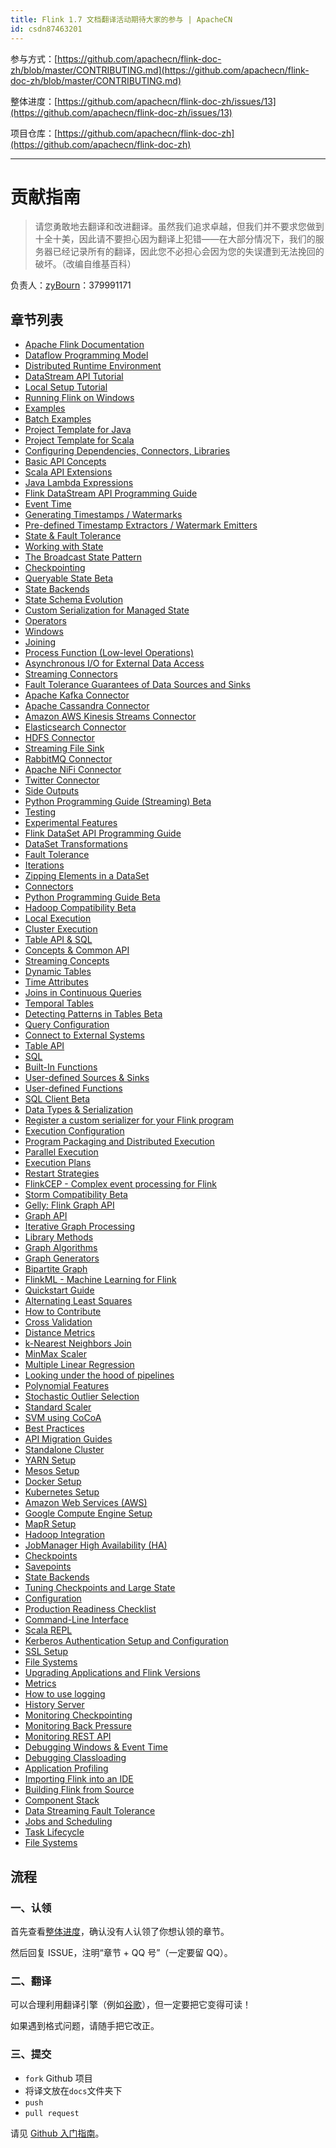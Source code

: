 ```yaml
---
title: Flink 1.7 文档翻译活动期待大家的参与 | ApacheCN
id: csdn87463201
---
```


参与方式：[https://github.com/apachecn/flink-doc-zh/blob/master/CONTRIBUTING.md](https://github.com/apachecn/flink-doc-zh/blob/master/CONTRIBUTING.md)

整体进度：[https://github.com/apachecn/flink-doc-zh/issues/13](https://github.com/apachecn/flink-doc-zh/issues/13)

项目仓库：[https://github.com/apachecn/flink-doc-zh](https://github.com/apachecn/flink-doc-zh)

* * *

# 贡献指南

> 请您勇敢地去翻译和改进翻译。虽然我们追求卓越，但我们并不要求您做到十全十美，因此请不要担心因为翻译上犯错——在大部分情况下，我们的服务器已经记录所有的翻译，因此您不必担心会因为您的失误遭到无法挽回的破坏。（改编自维基百科）

负责人：[zyBourn](https://github.com/zyBourn)：379991171

## 章节列表

*   [Apache Flink Documentation](https://github.com/apachecn/flink-doc-zh/blob/master/docs/1.md)
*   [Dataflow Programming Model](https://github.com/apachecn/flink-doc-zh/blob/master/docs/2.md)
*   [Distributed Runtime Environment](https://github.com/apachecn/flink-doc-zh/blob/master/docs/3.md)
*   [DataStream API Tutorial](https://github.com/apachecn/flink-doc-zh/blob/master/docs/4.md)
*   [Local Setup Tutorial](https://github.com/apachecn/flink-doc-zh/blob/master/docs/5.md)
*   [Running Flink on Windows](https://github.com/apachecn/flink-doc-zh/blob/master/docs/6.md)
*   [Examples](https://github.com/apachecn/flink-doc-zh/blob/master/docs/7.md)
*   [Batch Examples](https://github.com/apachecn/flink-doc-zh/blob/master/docs/8.md)
*   [Project Template for Java](https://github.com/apachecn/flink-doc-zh/blob/master/docs/9.md)
*   [Project Template for Scala](https://github.com/apachecn/flink-doc-zh/blob/master/docs/10.md)
*   [Configuring Dependencies, Connectors, Libraries](https://github.com/apachecn/flink-doc-zh/blob/master/docs/11.md)
*   [Basic API Concepts](https://github.com/apachecn/flink-doc-zh/blob/master/docs/12.md)
*   [Scala API Extensions](https://github.com/apachecn/flink-doc-zh/blob/master/docs/13.md)
*   [Java Lambda Expressions](https://github.com/apachecn/flink-doc-zh/blob/master/docs/14.md)
*   [Flink DataStream API Programming Guide](https://github.com/apachecn/flink-doc-zh/blob/master/docs/15.md)
*   [Event Time](https://github.com/apachecn/flink-doc-zh/blob/master/docs/16.md)
*   [Generating Timestamps / Watermarks](https://github.com/apachecn/flink-doc-zh/blob/master/docs/17.md)
*   [Pre-defined Timestamp Extractors / Watermark Emitters](https://github.com/apachecn/flink-doc-zh/blob/master/docs/18.md)
*   [State & Fault Tolerance](https://github.com/apachecn/flink-doc-zh/blob/master/docs/19.md)
*   [Working with State](https://github.com/apachecn/flink-doc-zh/blob/master/docs/20.md)
*   [The Broadcast State Pattern](https://github.com/apachecn/flink-doc-zh/blob/master/docs/21.md)
*   [Checkpointing](https://github.com/apachecn/flink-doc-zh/blob/master/docs/22.md)
*   [Queryable State Beta](https://github.com/apachecn/flink-doc-zh/blob/master/docs/23.md)
*   [State Backends](https://github.com/apachecn/flink-doc-zh/blob/master/docs/24.md)
*   [State Schema Evolution](https://github.com/apachecn/flink-doc-zh/blob/master/docs/25.md)
*   [Custom Serialization for Managed State](https://github.com/apachecn/flink-doc-zh/blob/master/docs/26.md)
*   [Operators](https://github.com/apachecn/flink-doc-zh/blob/master/docs/27.md)
*   [Windows](https://github.com/apachecn/flink-doc-zh/blob/master/docs/28.md)
*   [Joining](https://github.com/apachecn/flink-doc-zh/blob/master/docs/29.md)
*   [Process Function (Low-level Operations)](https://github.com/apachecn/flink-doc-zh/blob/master/docs/30.md)
*   [Asynchronous I/O for External Data Access](https://github.com/apachecn/flink-doc-zh/blob/master/docs/31.md)
*   [Streaming Connectors](https://github.com/apachecn/flink-doc-zh/blob/master/docs/32.md)
*   [Fault Tolerance Guarantees of Data Sources and Sinks](https://github.com/apachecn/flink-doc-zh/blob/master/docs/33.md)
*   [Apache Kafka Connector](https://github.com/apachecn/flink-doc-zh/blob/master/docs/34.md)
*   [Apache Cassandra Connector](https://github.com/apachecn/flink-doc-zh/blob/master/docs/35.md)
*   [Amazon AWS Kinesis Streams Connector](https://github.com/apachecn/flink-doc-zh/blob/master/docs/36.md)
*   [Elasticsearch Connector](https://github.com/apachecn/flink-doc-zh/blob/master/docs/37.md)
*   [HDFS Connector](https://github.com/apachecn/flink-doc-zh/blob/master/docs/38.md)
*   [Streaming File Sink](https://github.com/apachecn/flink-doc-zh/blob/master/docs/39.md)
*   [RabbitMQ Connector](https://github.com/apachecn/flink-doc-zh/blob/master/docs/40.md)
*   [Apache NiFi Connector](https://github.com/apachecn/flink-doc-zh/blob/master/docs/41.md)
*   [Twitter Connector](https://github.com/apachecn/flink-doc-zh/blob/master/docs/42.md)
*   [Side Outputs](https://github.com/apachecn/flink-doc-zh/blob/master/docs/43.md)
*   [Python Programming Guide (Streaming) Beta](https://github.com/apachecn/flink-doc-zh/blob/master/docs/44.md)
*   [Testing](https://github.com/apachecn/flink-doc-zh/blob/master/docs/45.md)
*   [Experimental Features](https://github.com/apachecn/flink-doc-zh/blob/master/docs/46.md)
*   [Flink DataSet API Programming Guide](https://github.com/apachecn/flink-doc-zh/blob/master/docs/47.md)
*   [DataSet Transformations](https://github.com/apachecn/flink-doc-zh/blob/master/docs/48.md)
*   [Fault Tolerance](https://github.com/apachecn/flink-doc-zh/blob/master/docs/49.md)
*   [Iterations](https://github.com/apachecn/flink-doc-zh/blob/master/docs/50.md)
*   [Zipping Elements in a DataSet](https://github.com/apachecn/flink-doc-zh/blob/master/docs/51.md)
*   [Connectors](https://github.com/apachecn/flink-doc-zh/blob/master/docs/52.md)
*   [Python Programming Guide Beta](https://github.com/apachecn/flink-doc-zh/blob/master/docs/53.md)
*   [Hadoop Compatibility Beta](https://github.com/apachecn/flink-doc-zh/blob/master/docs/54.md)
*   [Local Execution](https://github.com/apachecn/flink-doc-zh/blob/master/docs/55.md)
*   [Cluster Execution](https://github.com/apachecn/flink-doc-zh/blob/master/docs/56.md)
*   [Table API & SQL](https://github.com/apachecn/flink-doc-zh/blob/master/docs/57.md)
*   [Concepts & Common API](https://github.com/apachecn/flink-doc-zh/blob/master/docs/58.md)
*   [Streaming Concepts](https://github.com/apachecn/flink-doc-zh/blob/master/docs/59.md)
*   [Dynamic Tables](https://github.com/apachecn/flink-doc-zh/blob/master/docs/60.md)
*   [Time Attributes](https://github.com/apachecn/flink-doc-zh/blob/master/docs/61.md)
*   [Joins in Continuous Queries](https://github.com/apachecn/flink-doc-zh/blob/master/docs/62.md)
*   [Temporal Tables](https://github.com/apachecn/flink-doc-zh/blob/master/docs/63.md)
*   [Detecting Patterns in Tables Beta](https://github.com/apachecn/flink-doc-zh/blob/master/docs/64.md)
*   [Query Configuration](https://github.com/apachecn/flink-doc-zh/blob/master/docs/65.md)
*   [Connect to External Systems](https://github.com/apachecn/flink-doc-zh/blob/master/docs/66.md)
*   [Table API](https://github.com/apachecn/flink-doc-zh/blob/master/docs/67.md)
*   [SQL](https://github.com/apachecn/flink-doc-zh/blob/master/docs/68.md)
*   [Built-In Functions](https://github.com/apachecn/flink-doc-zh/blob/master/docs/69.md)
*   [User-defined Sources & Sinks](https://github.com/apachecn/flink-doc-zh/blob/master/docs/70.md)
*   [User-defined Functions](https://github.com/apachecn/flink-doc-zh/blob/master/docs/71.md)
*   [SQL Client Beta](https://github.com/apachecn/flink-doc-zh/blob/master/docs/72.md)
*   [Data Types & Serialization](https://github.com/apachecn/flink-doc-zh/blob/master/docs/73.md)
*   [Register a custom serializer for your Flink program](https://github.com/apachecn/flink-doc-zh/blob/master/docs/74.md)
*   [Execution Configuration](https://github.com/apachecn/flink-doc-zh/blob/master/docs/75.md)
*   [Program Packaging and Distributed Execution](https://github.com/apachecn/flink-doc-zh/blob/master/docs/76.md)
*   [Parallel Execution](https://github.com/apachecn/flink-doc-zh/blob/master/docs/77.md)
*   [Execution Plans](https://github.com/apachecn/flink-doc-zh/blob/master/docs/78.md)
*   [Restart Strategies](https://github.com/apachecn/flink-doc-zh/blob/master/docs/79.md)
*   [FlinkCEP - Complex event processing for Flink](https://github.com/apachecn/flink-doc-zh/blob/master/docs/80.md)
*   [Storm Compatibility Beta](https://github.com/apachecn/flink-doc-zh/blob/master/docs/81.md)
*   [Gelly: Flink Graph API](https://github.com/apachecn/flink-doc-zh/blob/master/docs/82.md)
*   [Graph API](https://github.com/apachecn/flink-doc-zh/blob/master/docs/83.md)
*   [Iterative Graph Processing](https://github.com/apachecn/flink-doc-zh/blob/master/docs/84.md)
*   [Library Methods](https://github.com/apachecn/flink-doc-zh/blob/master/docs/85.md)
*   [Graph Algorithms](https://github.com/apachecn/flink-doc-zh/blob/master/docs/86.md)
*   [Graph Generators](https://github.com/apachecn/flink-doc-zh/blob/master/docs/87.md)
*   [Bipartite Graph](https://github.com/apachecn/flink-doc-zh/blob/master/docs/88.md)
*   [FlinkML - Machine Learning for Flink](https://github.com/apachecn/flink-doc-zh/blob/master/docs/89.md)
*   [Quickstart Guide](https://github.com/apachecn/flink-doc-zh/blob/master/docs/90.md)
*   [Alternating Least Squares](https://github.com/apachecn/flink-doc-zh/blob/master/docs/91.md)
*   [How to Contribute](https://github.com/apachecn/flink-doc-zh/blob/master/docs/92.md)
*   [Cross Validation](https://github.com/apachecn/flink-doc-zh/blob/master/docs/93.md)
*   [Distance Metrics](https://github.com/apachecn/flink-doc-zh/blob/master/docs/94.md)
*   [k-Nearest Neighbors Join](https://github.com/apachecn/flink-doc-zh/blob/master/docs/95.md)
*   [MinMax Scaler](https://github.com/apachecn/flink-doc-zh/blob/master/docs/96.md)
*   [Multiple Linear Regression](https://github.com/apachecn/flink-doc-zh/blob/master/docs/97.md)
*   [Looking under the hood of pipelines](https://github.com/apachecn/flink-doc-zh/blob/master/docs/98.md)
*   [Polynomial Features](https://github.com/apachecn/flink-doc-zh/blob/master/docs/99.md)
*   [Stochastic Outlier Selection](https://github.com/apachecn/flink-doc-zh/blob/master/docs/100.md)
*   [Standard Scaler](https://github.com/apachecn/flink-doc-zh/blob/master/docs/101.md)
*   [SVM using CoCoA](https://github.com/apachecn/flink-doc-zh/blob/master/docs/102.md)
*   [Best Practices](https://github.com/apachecn/flink-doc-zh/blob/master/docs/103.md)
*   [API Migration Guides](https://github.com/apachecn/flink-doc-zh/blob/master/docs/104.md)
*   [Standalone Cluster](https://github.com/apachecn/flink-doc-zh/blob/master/docs/105.md)
*   [YARN Setup](https://github.com/apachecn/flink-doc-zh/blob/master/docs/106.md)
*   [Mesos Setup](https://github.com/apachecn/flink-doc-zh/blob/master/docs/107.md)
*   [Docker Setup](https://github.com/apachecn/flink-doc-zh/blob/master/docs/108.md)
*   [Kubernetes Setup](https://github.com/apachecn/flink-doc-zh/blob/master/docs/109.md)
*   [Amazon Web Services (AWS)](https://github.com/apachecn/flink-doc-zh/blob/master/docs/110.md)
*   [Google Compute Engine Setup](https://github.com/apachecn/flink-doc-zh/blob/master/docs/111.md)
*   [MapR Setup](https://github.com/apachecn/flink-doc-zh/blob/master/docs/112.md)
*   [Hadoop Integration](https://github.com/apachecn/flink-doc-zh/blob/master/docs/113.md)
*   [JobManager High Availability (HA)](https://github.com/apachecn/flink-doc-zh/blob/master/docs/114.md)
*   [Checkpoints](https://github.com/apachecn/flink-doc-zh/blob/master/docs/115.md)
*   [Savepoints](https://github.com/apachecn/flink-doc-zh/blob/master/docs/116.md)
*   [State Backends](https://github.com/apachecn/flink-doc-zh/blob/master/docs/117.md)
*   [Tuning Checkpoints and Large State](https://github.com/apachecn/flink-doc-zh/blob/master/docs/118.md)
*   [Configuration](https://github.com/apachecn/flink-doc-zh/blob/master/docs/119.md)
*   [Production Readiness Checklist](https://github.com/apachecn/flink-doc-zh/blob/master/docs/120.md)
*   [Command-Line Interface](https://github.com/apachecn/flink-doc-zh/blob/master/docs/121.md)
*   [Scala REPL](https://github.com/apachecn/flink-doc-zh/blob/master/docs/122.md)
*   [Kerberos Authentication Setup and Configuration](https://github.com/apachecn/flink-doc-zh/blob/master/docs/123.md)
*   [SSL Setup](https://github.com/apachecn/flink-doc-zh/blob/master/docs/124.md)
*   [File Systems](https://github.com/apachecn/flink-doc-zh/blob/master/docs/125.md)
*   [Upgrading Applications and Flink Versions](https://github.com/apachecn/flink-doc-zh/blob/master/docs/126.md)
*   [Metrics](https://github.com/apachecn/flink-doc-zh/blob/master/docs/127.md)
*   [How to use logging](https://github.com/apachecn/flink-doc-zh/blob/master/docs/128.md)
*   [History Server](https://github.com/apachecn/flink-doc-zh/blob/master/docs/129.md)
*   [Monitoring Checkpointing](https://github.com/apachecn/flink-doc-zh/blob/master/docs/130.md)
*   [Monitoring Back Pressure](https://github.com/apachecn/flink-doc-zh/blob/master/docs/131.md)
*   [Monitoring REST API](https://github.com/apachecn/flink-doc-zh/blob/master/docs/132.md)
*   [Debugging Windows & Event Time](https://github.com/apachecn/flink-doc-zh/blob/master/docs/133.md)
*   [Debugging Classloading](https://github.com/apachecn/flink-doc-zh/blob/master/docs/134.md)
*   [Application Profiling](https://github.com/apachecn/flink-doc-zh/blob/master/docs/135.md)
*   [Importing Flink into an IDE](https://github.com/apachecn/flink-doc-zh/blob/master/docs/136.md)
*   [Building Flink from Source](https://github.com/apachecn/flink-doc-zh/blob/master/docs/137.md)
*   [Component Stack](https://github.com/apachecn/flink-doc-zh/blob/master/docs/138.md)
*   [Data Streaming Fault Tolerance](https://github.com/apachecn/flink-doc-zh/blob/master/docs/139.md)
*   [Jobs and Scheduling](https://github.com/apachecn/flink-doc-zh/blob/master/docs/140.md)
*   [Task Lifecycle](https://github.com/apachecn/flink-doc-zh/blob/master/docs/141.md)
*   [File Systems](https://github.com/apachecn/flink-doc-zh/blob/master/docs/142.md)

## 流程

### 一、认领

首先查看[整体进度](https://github.com/apachecn/flink-doc-zh/issues/13)，确认没有人认领了你想认领的章节。

然后回复 ISSUE，注明“章节 + QQ 号”（一定要留 QQ）。

### 二、翻译

可以合理利用翻译引擎（例如[谷歌](https://translate.google.cn/)），但一定要把它变得可读！

如果遇到格式问题，请随手把它改正。

### 三、提交

*   `fork` Github 项目
*   将译文放在`docs`文件夹下
*   `push`
*   `pull request`

请见 [Github 入门指南](https://github.com/apachecn/kaggle/blob/dev/https://github.com/apachecn/flink-doc-zh/blob/master/docs/GitHub)。